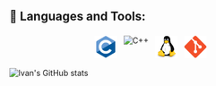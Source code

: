 ## 🧰 Languages and Tools:
<p align="center">
<img src="https://github.com/devicons/devicon/blob/master/icons/c/c-original.svg" alt="C" height="40" style="vertical-align:top; margin:4px">
<img src="https://github.com/isocpp/logos/blob/master/cpp_logo.png" alt="C++" height="40" style="vertical-align:top; margin:4px">
<img src="https://github.com/devicons/devicon/blob/master/icons/linux/linux-original.svg" alt="Linux" height="40" style="vertical-align:top; margin:4px">
<img src="https://github.com/devicons/devicon/blob/master/icons/git/git-original.svg" alt="Git" height="40" style="vertical-align:top; margin:4px">
</p>

![Ivan's GitHub stats](https://github-readme-stats.vercel.app/api?username=ivan-pinto&theme=dark&show_icons=true)



